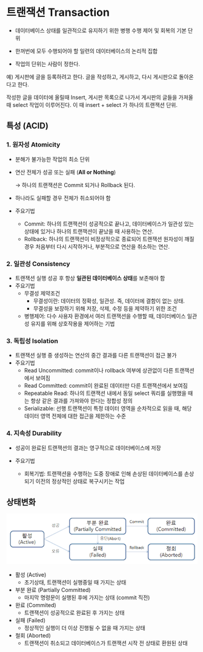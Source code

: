 # 트랜잭션 Transaction

- 데이터베이스 상태를 일관적으로 유지하기 위한 병행 수행 제어 및 회복의 기본 단위
- 한꺼번에 모두 수행되어야 할 일련의 데이터베이스의 논리적 집합

- 작업의 단위는 사람이 정한다.

예) 게시판에 글을 등록하려고 한다. 글을 작성하고, 게시하고, 다시 게시판으로 돌아온다고 한다.

작성한 글을 데이터에 올릴때 Insert, 게시판 목록으로 나가서 게시판의 글들을 가져올 때 select 작업이 이루어진다. 이 때 insert + select 가 하나의 트랜잭션 단위.

## 특성 (ACID)

### 1. 원자성 Atomicity

- 분해가 불가능한 작업의 최소 단위
- 연산 전체가 성공 또는 실패 (**All or Nothing**)
  
    → 하나의 트랜잭션은 Commit 되거나 Rollback 된다.
    
- 하나라도 실패할 경우 전체가 취소되어야 함
- 주요기법
    - Commit: 하나의 트랜잭션이 성공적으로 끝나고, 데이터베이스가 일관성 있는 상태에 있거나 하나의 트랜잭션이 끝났을 때 사용하는 연산.
    - Rollback: 하나의 트랜잭션이 비정상적으로 종료되어 트랜잭션 원자성이 깨질 경우 처음부터 다시 시작하거나, 부분적으로 연산을 취소하는 연산.

### 2. 일관성 Consistency

- 트랜잭션 실행 성공 후 항상 **일관된 데이터베이스 상태**를 보존해야 함
- 주요기법
    - 무결성 제약조건
        - 무결성이란: 데이터의 정확성, 일관성. 즉, 데이터에 결함이 없는 상태.
        - 무결성을 보장하기 위해 저장, 삭제, 수정 등을 제약하기 위한 조건
    - 병행제어: 다수 사용자 환경에서 여러 트랜잭션을 수행할 때, 데이터베이스 일관성 유지를 위해 상호작용을 제어하는 기법

### 3. 독립성 Isolation

- 트랜잭션 실행 중 생성하는 연산의 중간 결과를 다른 트랜잭션이 접근 불가
- 주요기법
    - Read Uncommitted: commit이나 rollback 여부에 상관없이 다른 트랜잭션에서 보여짐
    - Read Committed: commit이 완료된 데이터만 다른 트랜잭션에서 보여짐
    - Repeatable Read: 하나의 트랜잭션 내에서 동일 select 쿼리를 실행했을 때는 항상 같은 결과를 가져와야 한다는 정합성 정의
    - Serializable: 선행 트랜잭션이 특정 데이터 영역을 순차적으로 읽을 때, 해당 데이터 영역 전체에 대한 접근을 제한하는 수준

### 4. 지속성 Durability

- 성공이 완료된 트랜잭션의 결과는 영구적으로 데이터베이스에 저장

- 주요기법
    - 회복기법: 트랜잭션을 수행하는 도중 장애로 인해 손상된 데이터베이스를 손상되기 이전의 정상적인 상태로 복구시키는 작업
    
      

## 상태변화

![image](./assets/transaction.png)

- 활성 (Active)
    - 초기상태, 트랜잭션이 실행중일 때 가지는 상태
- 부분 완료 (Partially Committed)
    - 마지막 명령문이 실행된 후에 가지는 상태 (commit 직전)
- 완료 (Commited)
    - 트랜잭션이 성공적으로 완료된 후 가지는 상태
- 실패 (Failed)
    - 정상적인 실행이 더 이상 진행될 수 없을 때 가지는 상태
- 철회 (Aborted)
    - 트랜잭션이 취소되고 데이터베이스가 트랜잭션 시작 전 상태로 환원된 상태